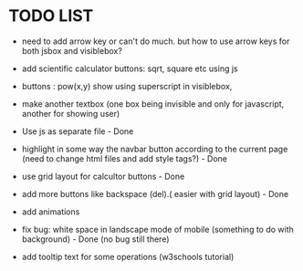 # TODO LIST

* need to add arrow key or can't do much. but how to use arrow keys for both jsbox and visiblebox?
* add scientific calculator buttons: sqrt, square etc using js
* buttons : pow(x,y) show using superscript in visiblebox,  

* make another textbox (one box being invisible and only for javascript, another for showing user)
* Use js as separate file - Done
* highlight in some way the navbar button according to the current page (need to change html files and add style tags?) - Done
* use grid layout for calcultor buttons - Done
* add more buttons like backspace (del).( easier with grid layout) - Done
* add animations
* fix bug: white space in landscape mode of mobile (something to do with background) - Done (no bug still there)
* add tooltip text for some operations (w3schools tutorial)
